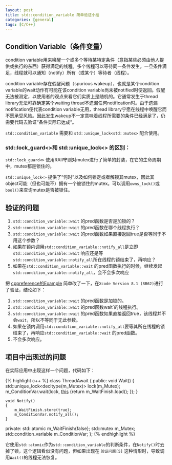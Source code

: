 ```yaml
---
layout: post
title: std::condition_variable 简单验证小结
categories: [general]
tags: [C/C++]
---
```


## Condition Variable（条件变量）
condition variable用来唤醒一个或多个等待某特定条件（意指某些必须由他人提供或执行的东西）获得满足的线程。多个线程可以等待同一条件发生。一旦条件满足，线程就可以通知（notify）所有（或某个）等待者（线程）。

condition variable存在假醒问题（spurious wakeup），也就是某个condition variable的wait动作有可能在该condition variable尚未被notified时便返回。假醒无法被测定，以使用者的观点来看它们实质上是随机的。它通常发生于thread library无法可靠确定某个waiting thread不遗漏任何notification时。由于遗漏notification便代表condition variable无用，thread library宁愿在线程中唤醒它而不愿承受风险。因此发生wakeup不一定意味着线程所需要的条件已经满足了，仍需要代码去验证“条件实际已达成”。

`std::condition_variable` 需要和 `std::unique_lock<std::mutex>` 配合使用。

### std::lock_guard<>和 std::unique_lock<> 的区别：

`std::lock_guard<>` 使用RAII守则对mutex进行了简单的封装，在它的生命周期中，mutex都是锁住的。

`std::unique_lock<>` 提供了“何时”以及如何锁定或者解锁其mutex，因此其object可能（但也可能不）拥有一个被锁住的mutex。可以调用`owns_lock()`或`bool()`来查询mutex是否被锁住。

## 验证的问题

1. `std::condition_variable::wait` 的pred函数是否是加锁的？
1. `std::condition_variable::wait` 的pred函数在哪个线程执行？
1. `std::condition_variable::wait` 的pred函数如果直接返回true是否等同于不用这个参数？
1. 如果在锁内调用`std::condition_variable::notify_all`是立即 `std::condition_variable::wait` 响应还是等`std::condition_variable::notify_all`所在线程的锁结束了，再响应？
1. 如果在`std::condition_variable::wait` 的pred函数执行的时候，继续发起`std::condition_variable::notify_all`，会不会多次响应

把 [cppreference的Example](http://en.cppreference.com/w/cpp/thread/condition_variable/notify_all) 简单改了一下，在`Xcode Version 8.1 (8B62)`进行了验证，结论如下：

1. `std::condition_variable::wait` 的pred函数是加锁的。
1. `std::condition_variable::wait` 的pred函数wait`的线程执行。
1. `std::condition_variable::wait` 的pred函数如果直接返回true，该线程并不会`wait`，所以不等同于无此参数。
1. 如果在锁内调用`std::condition_variable::notify_all`要等其所在线程的锁结束了，再响应`std::condition_variable::wait` 的pred函数。
1. 不会多次响应。


## 项目中出现过的问题
在实际应用中出现这样一个问题，代码如下：

{% highlight c++ %}
class ThreadAwait
{
public:
    void Wait()
    {
        std::unique_lock<decltype(m_Mutex)> lock(m_Mutex);
        m_ConditionVar.wait(lock, [this]() {return m_WaitFinish.load(); });
    }

    void Notify()
    {
        m_WaitFinish.store(true);
        m_ConditionVar.notify_all();
    }
private:
    std::atomic<bool> m_WaitFinish{false};
    std::mutex m_Mutex;
    std::condition_variable m_ConditionVar;
};
{% endhighlight %}

它使用`std::atomic`作为`std::condition_variable`的判断条件，在`Notify()`时去掉了锁，这个逻辑看似没有问题，但如果出现在 `验证问题[5]` 这种情形时，导致调用`Wait()`的线程无法恢复。